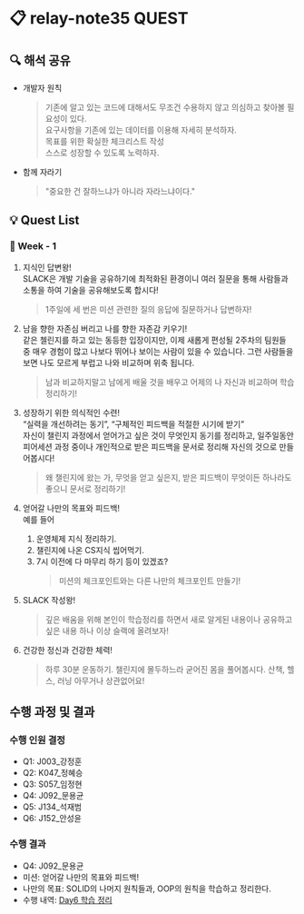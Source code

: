 # 📋 relay-note35 QUEST

## 🔍 해석 공유

- 개발자 원칙
  > 기존에 알고 있는 코드에 대해서도 무조건 수용하지 않고 의심하고 찾아볼 필요성이 있다.<br>
  > 요구사항을 기존에 있는 데이터를 이용해 자세히 분석하자.<br>
  > 목표를 위한 확실한 체크리스트 작성<br>
  > 스스로 성장할 수 있도록 노력하자.
- 함께 자라기
  > "중요한 건 잘하느냐가 아니라 자라느냐이다."

## 💡 Quest List

### 📅 Week - 1

1. 지식인 답변왕!<br>
   SLACK은 개발 기술을 공유하기에 최적화된 환경이니 여러 질문을 통해 사람들과 소통을 하여 기술을 공유해보도록 합시다!<br>

   > 1주일에 세 번은 미션 관련한 질의 응답에 질문하거나 답변하자!

2. 남을 향한 자존심 버리고 나를 향한 자존감 키우기!<br>
   같은 첼린지를 하고 있는 동등한 입장이지만, 이제 새롭게 편성될 2주차의 팀원들 중 매우 경험이 많고 나보다 뛰어나 보이는 사람이 있을 수 있습니다. 그런 사람들을 보면 나도 모르게 부럽고 나와 비교하며 위축 됩니다. <br>

   > 남과 비교하지말고 남에게 배울 것을 배우고 어제의 나 자신과 비교하며 학습 정리하기!

3. 성장하기 위한 의식적인 수련!<br>
   “실력을 개선하려는 동기”, “구체적인 피드백을 적절한 시기에 받기”<br>
   자신이 챌린지 과정에서 얻어가고 싶은 것이 무엇인지 동기를 정리하고, 일주일동안 피어세션 과정 중이나 개인적으로 받은 피드백을 문서로 정리해 자신의 것으로 만들어봅시다!<br>

   > 왜 챌린지에 왔는 가, 무엇을 얻고 싶은지, 받은 피드백이 무엇이든 하나라도 좋으니 문서로 정리하기!

4. 얻어갈 나만의 목표와 피드백!<br>
   예를 들어

   1. 운영체제 지식 정리하기.
   2. 챌린지에 나온 CS지식 씹어먹기.
   3. 7시 이전에 다 마무리 하기 등이 있겠죠?<br>
      > 미션의 체크포인트와는 다른 나만의 체크포인트 만들기!

5. SLACK 작성왕!<br>

   > 깊은 배움을 위해 본인이 학습정리를 하면서 새로 알게된 내용이나 공유하고 싶은 내용 하나 이상 슬랙에 올려보자!

6. 건강한 정신과 건강한 체력!<br>
   > 하루 30분 운동하기. 챌린지에 몰두하느라 굳어진 몸을 풀어봅시다. 산책, 헬스, 러닝 아무거나 상관없어요!

## 수행 과정 및 결과

### 수행 인원 결정

- Q1: J003\_강정훈
- Q2: K047\_정혜승
- Q3: S057\_임정현
- Q4: J092\_문용균
- Q5: J134\_석재범
- Q6: J152\_안성윤

### 수행 결과

- Q4: J092\_문용균
- 미션: 얻어갈 나만의 목표와 피드백!
- 나만의 목표: SOLID의 나머지 원칙들과, OOP의 원칙을 학습하고 정리한다.
- 수행 내역: [Day6 학습 정리](https://yg-moon.notion.site/Day6-c53e6bd6919a41419e5df3b85c0738f8?pvs=4)
